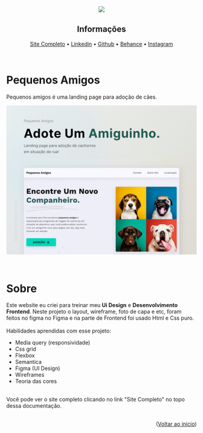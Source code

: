 <div id="top" align="center">
<img src="./assets/dogs.jpg" width="180px" height="auto">
</div>
<h2 align="center">
Informações
</h2>

<p align="center">
<a href="" target="_blank">Site Completo</a> •
<a href="https://www.linkedin.com/in/paulopbi/" target="_blank">Linkedin</a> •
<a href="https://github.com/Paulpbi" target="_blank">Github</a> •
<a href="https://www.behance.net/paulopbi" target="_blank">Behance</a> •
<a href="https://www.instagram.com/paulopbi_/" target="_blank">Instagram</a> 
</p>

<br>

# Pequenos Amigos

<p>
Pequenos amigos é uma landing page para adoção de cães.
</p>

<p align="center">
<img src="./assets/cover.jpg" width="600px" height="auto">
</p>

<br>

# Sobre

Este website eu criei para treinar meu **Ui Design** e **Desenvolvimento Frontend**.
Neste projeto o layout, wireframe, foto de capa e etc, foram feitos no figma no Figma e na parte de Frontend foi usado Html e Css puro.
<br><br>
Habilidades aprendidas com esse projeto:

- Media query (responsividade)
- Css grid
- Flexbox
- Semantica
- Figma (UI Design)
- Wireframes
- Teoria das cores
  <br><br>

Você pode ver o site completo clicando no link "Site Completo" no topo dessa documentação.
<br><br>

<p align="right">(<a href="#top">Voltar ao inicio</a>)</p>
